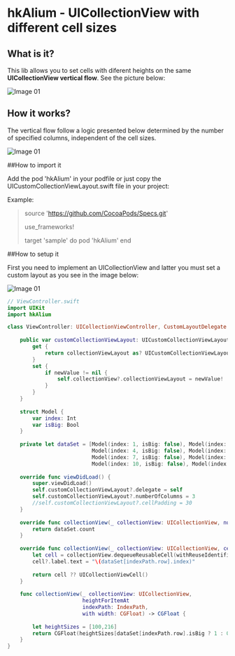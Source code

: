 # hkAlium - UICollectionView with different cell sizes

## What is it?
This lib allows you to set cells with diferent heights on the same **UICollectionView vertical flow**. See the picture below: 

![Image 01](https://github.com/heuristisk/hkAlium/blob/master/sample/demo.png?raw=true)

## How it works?
The vertical flow follow a logic presented below determined by the number of specified columns, independent of the cell sizes.

![Image 01](https://github.com/heuristisk/hkAlium/blob/master/sample/how-it-works.png?raw=true)

##How to import it

Add the pod 'hkAlium' in your podfile or just copy the UICustomCollectionViewLayout.swift file in your project:

Example:

> source 'https://github.com/CocoaPods/Specs.git'
> 
> use_frameworks!
> 
> target 'sample' do
>   pod 'hkAlium'
> end

##How to setup it

First you need to implement an UICollectionView and latter you must set a custom layout as you see in the image below:  

![Image 01](https://github.com/heuristisk/hkAlium/blob/master/sample/setup.png?raw=true)

```swift
// ViewController.swift
import UIKit
import hkAlium

class ViewController: UICollectionViewController, CustomLayoutDelegate {
    
    public var customCollectionViewLayout: UICustomCollectionViewLayout? {
        get {
            return collectionViewLayout as? UICustomCollectionViewLayout
        }
        set {
            if newValue != nil {
                self.collectionView?.collectionViewLayout = newValue!
            }
        }
    }
    
    struct Model {
        var index: Int
        var isBig: Bool
    }
    
    private let dataSet = [Model(index: 1, isBig: false), Model(index: 2, isBig: false), Model(index: 3, isBig: false),
                           Model(index: 4, isBig: false), Model(index: 5, isBig: false), Model(index: 6, isBig: false),
                           Model(index: 7, isBig: false), Model(index: 8, isBig: false), Model(index: 9, isBig: false),
                           Model(index: 10, isBig: false), Model(index: 11, isBig: false), Model(index: 12, isBig: false)]
    
    override func viewDidLoad() {
        super.viewDidLoad()
        self.customCollectionViewLayout?.delegate = self
        self.customCollectionViewLayout?.numberOfColumns = 3
        //self.customCollectionViewLayout?.cellPadding = 30
    }
    
    override func collectionView(_ collectionView: UICollectionView, numberOfItemsInSection section: Int) -> Int {
        return dataSet.count
    }
    
    override func collectionView(_ collectionView: UICollectionView, cellForItemAt indexPath: IndexPath) -> UICollectionViewCell {
        let cell = collectionView.dequeueReusableCell(withReuseIdentifier: "UICustomCollectionViewCell", for: indexPath) as? UICustomCollectionViewCell
        cell?.label.text = "\(dataSet[indexPath.row].index)"
        
        return cell ?? UICollectionViewCell()
    }
    
    func collectionView(_ collectionView: UICollectionView,
                        heightForItemAt
                        indexPath: IndexPath,
                        with width: CGFloat) -> CGFloat {
        
        let heightSizes = [100,216]
        return CGFloat(heightSizes[dataSet[indexPath.row].isBig ? 1 : 0])
    }
}
```
